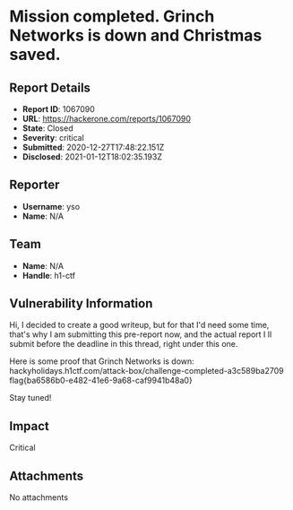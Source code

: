 # Mission completed. Grinch Networks is down and Christmas saved.

## Report Details
- **Report ID**: 1067090
- **URL**: https://hackerone.com/reports/1067090
- **State**: Closed
- **Severity**: critical
- **Submitted**: 2020-12-27T17:48:22.151Z
- **Disclosed**: 2021-01-12T18:02:35.193Z

## Reporter
- **Username**: yso
- **Name**: N/A

## Team
- **Name**: N/A
- **Handle**: h1-ctf

## Vulnerability Information
Hi, I decided to create a good writeup, but for that I'd need some time, that's why I am submitting this pre-report now, and the actual report I ll submit before the deadline in this thread, right under this one.

Here is some proof that Grinch Networks is down:
hackyholidays.h1ctf.com/attack-box/challenge-completed-a3c589ba2709
flag{ba6586b0-e482-41e6-9a68-caf9941b48a0}

Stay tuned!

## Impact

Critical

## Attachments
No attachments
